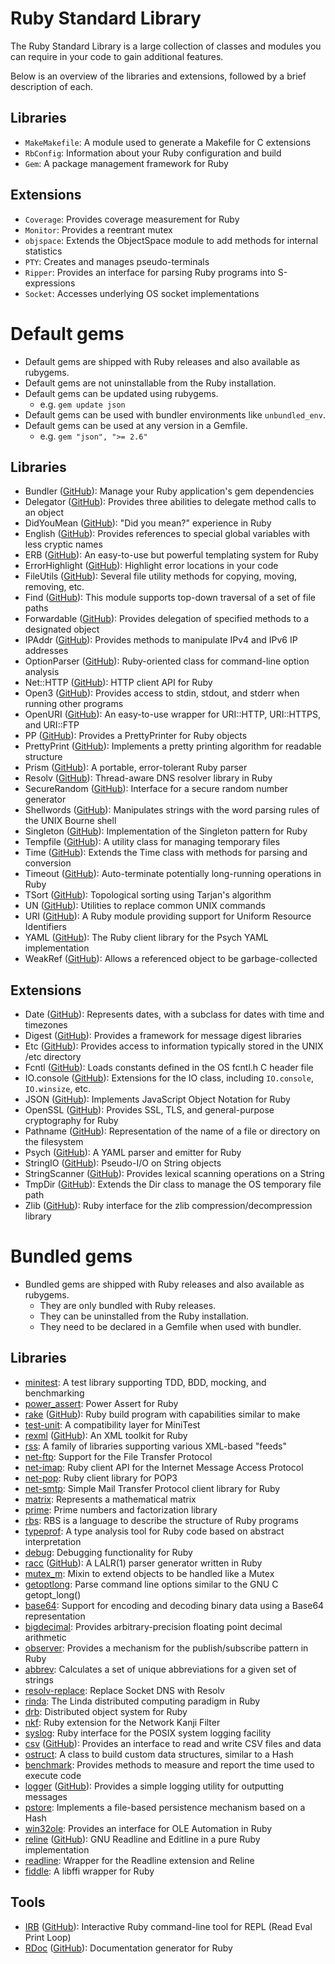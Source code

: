 # Ruby Standard Library

The Ruby Standard Library is a large collection of classes and modules you can
require in your code to gain additional features.

Below is an overview of the libraries and extensions, followed by a brief description
of each.

## Libraries

- `MakeMakefile`: A module used to generate a Makefile for C extensions
- `RbConfig`: Information about your Ruby configuration and build
- `Gem`: A package management framework for Ruby

## Extensions

- `Coverage`: Provides coverage measurement for Ruby
- `Monitor`: Provides a reentrant mutex
- `objspace`: Extends the ObjectSpace module to add methods for internal statistics
- `PTY`: Creates and manages pseudo-terminals
- `Ripper`: Provides an interface for parsing Ruby programs into S-expressions
- `Socket`: Accesses underlying OS socket implementations

# Default gems

- Default gems are shipped with Ruby releases and also available as rubygems.
- Default gems are not uninstallable from the Ruby installation.
- Default gems can be updated using rubygems.
    - e.g. `gem update json`
- Default gems can be used with bundler environments like `unbundled_env`.
- Default gems can be used at any version in a Gemfile.
    - e.g. `gem "json", ">= 2.6"`

## Libraries

- Bundler ([GitHub][bundler]): Manage your Ruby application's gem dependencies
- Delegator ([GitHub][delegate]): Provides three abilities to delegate method calls to an object
- DidYouMean ([GitHub][did_you_mean]): "Did you mean?" experience in Ruby
- English ([GitHub][English]): Provides references to special global variables with less cryptic names
- ERB ([GitHub][erb]): An easy-to-use but powerful templating system for Ruby
- ErrorHighlight ([GitHub][error_highlight]): Highlight error locations in your code
- FileUtils ([GitHub][fileutils]): Several file utility methods for copying, moving, removing, etc.
- Find ([GitHub][find]): This module supports top-down traversal of a set of file paths
- Forwardable ([GitHub][forwardable]): Provides delegation of specified methods to a designated object
- IPAddr ([GitHub][ipaddr]): Provides methods to manipulate IPv4 and IPv6 IP addresses
- OptionParser ([GitHub][optparse]): Ruby-oriented class for command-line option analysis
- Net::HTTP ([GitHub][net-http]): HTTP client API for Ruby
- Open3 ([GitHub][open3]): Provides access to stdin, stdout, and stderr when running other programs
- OpenURI ([GitHub][open-uri]): An easy-to-use wrapper for URI::HTTP, URI::HTTPS, and URI::FTP
- PP ([GitHub][pp]): Provides a PrettyPrinter for Ruby objects
- PrettyPrint ([GitHub][prettyprint]): Implements a pretty printing algorithm for readable structure
- Prism ([GitHub][prism]): A portable, error-tolerant Ruby parser
- Resolv ([GitHub][resolv]): Thread-aware DNS resolver library in Ruby
- SecureRandom ([GitHub][securerandom]): Interface for a secure random number generator
- Shellwords ([GitHub][shellwords]): Manipulates strings with the word parsing rules of the UNIX Bourne shell
- Singleton ([GitHub][singleton]): Implementation of the Singleton pattern for Ruby
- Tempfile ([GitHub][tempfile]): A utility class for managing temporary files
- Time ([GitHub][time]): Extends the Time class with methods for parsing and conversion
- Timeout ([GitHub][timeout]): Auto-terminate potentially long-running operations in Ruby
- TSort ([GitHub][tsort]): Topological sorting using Tarjan's algorithm
- UN ([GitHub][un]): Utilities to replace common UNIX commands
- URI ([GitHub][uri]): A Ruby module providing support for Uniform Resource Identifiers
- YAML ([GitHub][yaml]): The Ruby client library for the Psych YAML implementation
- WeakRef ([GitHub][weakref]): Allows a referenced object to be garbage-collected

## Extensions

- Date ([GitHub][date]): Represents dates, with a subclass for dates with time and timezones
- Digest ([GitHub][digest]): Provides a framework for message digest libraries
- Etc ([GitHub][etc]): Provides access to information typically stored in the UNIX /etc directory
- Fcntl ([GitHub][fcntl]): Loads constants defined in the OS fcntl.h C header file
- IO.console ([GitHub][io-console]): Extensions for the IO class, including `IO.console`, `IO.winsize`, etc.
- JSON ([GitHub][json]): Implements JavaScript Object Notation for Ruby
- OpenSSL ([GitHub][openssl]): Provides SSL, TLS, and general-purpose cryptography for Ruby
- Pathname ([GitHub][pathname]): Representation of the name of a file or directory on the filesystem
- Psych ([GitHub][psych]): A YAML parser and emitter for Ruby
- StringIO ([GitHub][stringio]): Pseudo-I/O on String objects
- StringScanner ([GitHub][strscan]): Provides lexical scanning operations on a String
- TmpDir ([GitHub][tmpdir]): Extends the Dir class to manage the OS temporary file path
- Zlib ([GitHub][zlib]): Ruby interface for the zlib compression/decompression library

# Bundled gems

- Bundled gems are shipped with Ruby releases and also available as rubygems.
    - They are only bundled with Ruby releases.
    - They can be uninstalled from the Ruby installation.
    - They need to be declared in a Gemfile when used with bundler.

## Libraries

- [minitest]: A test library supporting TDD, BDD, mocking, and benchmarking
- [power_assert]: Power Assert for Ruby
- [rake][rake-doc] ([GitHub][rake]): Ruby build program with capabilities similar to make
- [test-unit]: A compatibility layer for MiniTest
- [rexml][rexml-doc] ([GitHub][rexml]): An XML toolkit for Ruby
- [rss]: A family of libraries supporting various XML-based "feeds"
- [net-ftp]: Support for the File Transfer Protocol
- [net-imap]: Ruby client API for the Internet Message Access Protocol
- [net-pop]: Ruby client library for POP3
- [net-smtp]: Simple Mail Transfer Protocol client library for Ruby
- [matrix]: Represents a mathematical matrix
- [prime]: Prime numbers and factorization library
- [rbs]: RBS is a language to describe the structure of Ruby programs
- [typeprof]: A type analysis tool for Ruby code based on abstract interpretation
- [debug]: Debugging functionality for Ruby
- [racc][racc-doc] ([GitHub][racc]): A LALR(1) parser generator written in Ruby
- [mutex_m]: Mixin to extend objects to be handled like a Mutex
- [getoptlong]: Parse command line options similar to the GNU C getopt_long()
- [base64]: Support for encoding and decoding binary data using a Base64 representation
- [bigdecimal]: Provides arbitrary-precision floating point decimal arithmetic
- [observer]: Provides a mechanism for the publish/subscribe pattern in Ruby
- [abbrev]: Calculates a set of unique abbreviations for a given set of strings
- [resolv-replace]: Replace Socket DNS with Resolv
- [rinda]: The Linda distributed computing paradigm in Ruby
- [drb]: Distributed object system for Ruby
- [nkf]: Ruby extension for the Network Kanji Filter
- [syslog]: Ruby interface for the POSIX system logging facility
- [csv][csv-doc] ([GitHub][csv]): Provides an interface to read and write CSV files and data
- [ostruct]: A class to build custom data structures, similar to a Hash
- [benchmark]: Provides methods to measure and report the time used to execute code
- [logger][logger-doc] ([GitHub][logger]): Provides a simple logging utility for outputting messages
- [pstore]: Implements a file-based persistence mechanism based on a Hash
- [win32ole]: Provides an interface for OLE Automation in Ruby
- [reline][reline-doc] ([GitHub][reline]): GNU Readline and Editline in a pure Ruby implementation
- [readline]: Wrapper for the Readline extension and Reline
- [fiddle]: A libffi wrapper for Ruby

## Tools

- [IRB][irb-doc] ([GitHub][irb]): Interactive Ruby command-line tool for REPL (Read Eval Print Loop)
- [RDoc][rdoc-doc] ([GitHub][rdoc]): Documentation generator for Ruby

[abbrev]: https://github.com/ruby/abbrev
[base64]: https://github.com/ruby/base64
[benchmark]: https://github.com/ruby/benchmark
[bigdecimal]: https://github.com/ruby/bigdecimal
[bundler]: https://github.com/rubygems/rubygems
[csv]: https://github.com/ruby/csv
[date]: https://github.com/ruby/date
[debug]: https://github.com/ruby/debug
[delegate]: https://github.com/ruby/delegate
[did_you_mean]: https://github.com/ruby/did_you_mean
[digest]: https://github.com/ruby/digest
[drb]: https://github.com/ruby/drb
[English]: https://github.com/ruby/English
[erb]: https://github.com/ruby/erb
[error_highlight]: https://github.com/ruby/error_highlight
[etc]: https://github.com/ruby/etc
[fcntl]: https://github.com/ruby/fcntl
[fiddle]: https://github.com/ruby/fiddle
[fileutils]: https://github.com/ruby/fileutils
[find]: https://github.com/ruby/find
[forwardable]: https://github.com/ruby/forwardable
[getoptlong]: https://github.com/ruby/getoptlong
[io-console]: https://github.com/ruby/io-console
[ipaddr]: https://github.com/ruby/ipaddr
[irb]: https://github.com/ruby/irb
[json]: https://github.com/ruby/json
[logger]: https://github.com/ruby/logger
[matrix]: https://github.com/ruby/matrix
[minitest]: https://github.com/seattlerb/minitest
[mutex_m]: https://github.com/ruby/mutex_m
[net-ftp]: https://github.com/ruby/net-ftp
[net-http]: https://github.com/ruby/net-http
[net-imap]: https://github.com/ruby/net-imap
[net-pop]: https://github.com/ruby/net-pop
[net-smtp]: https://github.com/ruby/net-smtp
[nkf]: https://github.com/ruby/nkf
[observer]: https://github.com/ruby/observer
[open-uri]: https://github.com/ruby/open-uri
[open3]: https://github.com/ruby/open3
[openssl]: https://github.com/ruby/openssl
[optparse]: https://github.com/ruby/optparse
[ostruct]: https://github.com/ruby/ostruct
[pathname]: https://github.com/ruby/pathname
[power_assert]: https://github.com/ruby/power_assert
[pp]: https://github.com/ruby/pp
[prettyprint]: https://github.com/ruby/prettyprint
[prime]: https://github.com/ruby/prime
[prism]: https://github.com/ruby/prism
[pstore]: https://github.com/ruby/pstore
[psych]: https://github.com/ruby/psych
[racc]: https://github.com/ruby/racc
[rake]: https://github.com/ruby/rake
[rbs]: https://github.com/ruby/rbs
[rdoc]: https://github.com/ruby/rdoc
[readline]: https://github.com/ruby/readline
[reline]: https://github.com/ruby/reline
[resolv-replace]: https://github.com/ruby/resolv-replace
[resolv]: https://github.com/ruby/resolv
[rexml]: https://github.com/ruby/rexml
[rinda]: https://github.com/ruby/rinda
[rss]: https://github.com/ruby/rss
[securerandom]: https://github.com/ruby/securerandom
[shellwords]: https://github.com/ruby/shellwords
[singleton]: https://github.com/ruby/singleton
[stringio]: https://github.com/ruby/stringio
[strscan]: https://github.com/ruby/strscan
[syslog]: https://github.com/ruby/syslog
[tempfile]: https://github.com/ruby/tempfile
[test-unit]: https://github.com/test-unit/test-unit
[time]: https://github.com/ruby/time
[timeout]: https://github.com/ruby/timeout
[tmpdir]: https://github.com/ruby/tmpdir
[tsort]: https://github.com/ruby/tsort
[typeprof]: https://github.com/ruby/typeprof
[un]: https://github.com/ruby/un
[uri]: https://github.com/ruby/uri
[weakref]: https://github.com/ruby/weakref
[win32ole]: https://github.com/ruby/win32ole
[yaml]: https://github.com/ruby/yaml
[zlib]: https://github.com/ruby/zlib

[reline-doc]: https://ruby.github.io/reline/
[rake-doc]: https://ruby.github.io/rake/
[irb-doc]: https://ruby.github.io/irb/
[rdoc-doc]: https://ruby.github.io/rdoc/
[logger-doc]: https://ruby.github.io/logger/
[racc-doc]: https://ruby.github.io/racc/
[csv-doc]: https://ruby.github.io/csv/
[rexml-doc]: https://ruby.github.io/rexml/
